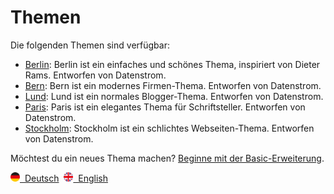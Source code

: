 Themen
======

Die folgenden Themen sind verfügbar:

* [Berlin](https://github.com/datenstrom/yellow-extensions/tree/master/themes/berlin): 
  Berlin ist ein einfaches und schönes Thema, inspiriert von Dieter Rams. Entworfen von Datenstrom.
* [Bern](https://github.com/datenstrom/yellow-extensions/tree/master/themes/bern): 
  Bern ist ein modernes Firmen-Thema. Entworfen von Datenstrom.
* [Lund](https://github.com/datenstrom/yellow-extensions/tree/master/themes/lund): 
  Lund ist ein normales Blogger-Thema. Entworfen von Datenstrom.
* [Paris](https://github.com/datenstrom/yellow-extensions/tree/master/themes/paris): 
  Paris ist ein elegantes Thema für Schriftsteller. Entworfen von Datenstrom.
* [Stockholm](https://github.com/datenstrom/yellow-extensions/tree/master/themes/stockholm): 
  Stockholm ist ein schlichtes Webseiten-Thema. Entworfen von Datenstrom.

Möchtest du ein neues Thema machen? [Beginne mit der Basic-Erweiterung](https://github.com/schulle4u/yellow-extension-basic).

<p>
<a href="README-de.md"><img src="https://raw.githubusercontent.com/datenstrom/yellow-extensions/master/features/help/language-de.png" width="15" height="15" alt="Deutsch">&nbsp; Deutsch</a>&nbsp;
<a href="README.md"><img src="https://raw.githubusercontent.com/datenstrom/yellow-extensions/master/features/help/language-en.png" width="15" height="15" alt="English">&nbsp; English</a>&nbsp;
</p>
